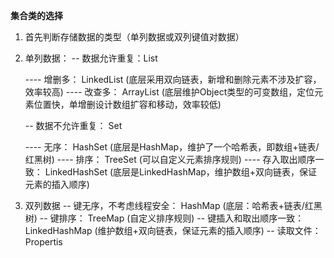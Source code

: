 **集合类的选择**

1. 首先判断存储数据的类型（单列数据或双列键值对数据）
2. 单列数据：
	-- 数据允许重复：List

	---- 增删多： LinkedList (底层采用双向链表，新增和删除元素不涉及扩容，效率较高)
	---- 改查多： ArrayList (底层维护Object类型的可变数组，定位元素位置快，单增删设计数组扩容和移动，效率较低)

	-- 数据不允许重复： Set

	---- 无序： HashSet (底层是HashMap，维护了一个哈希表，即数组+链表/红黑树)
	---- 排序： TreeSet (可以自定义元素排序规则)
	---- 存入取出顺序一致： LinkedHashSet (底层是LinkedHashMap，维护数组+双向链表，保证元素的插入顺序)

3. 双列数据
	-- 键无序，不考虑线程安全： HashMap (底层：哈希表+链表/红黑树)
	-- 键排序： TreeMap (自定义排序规则)
	-- 键插入和取出顺序一致： LinkedHashMap (维护数组+双向链表，保证元素的插入顺序)
	-- 读取文件： Propertis